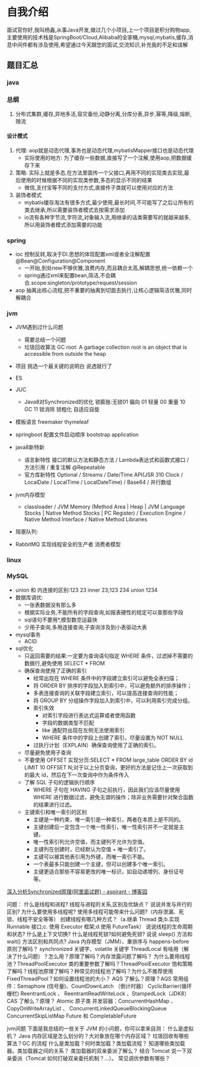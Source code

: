 # 自我介绍

面试官你好,我叫杨鑫,从事Java开发,做过几个小项目,上一个项目是积分购物app,主要使用的技术栈是SpringBoot/Cloud,Alibaba的全家桶,mysql,mybatis,缓存,消息中间件都有涉及使用,希望通过今天跟您的面试,交流知识,补充我的不足和误解

## 题目汇总

### java

### 总纲

1. 分布式集群,缓存,异地多活,容灾备份,动静分离,分库分表,异步,幂等,降级,熔断,限流

#### 设计模式

1. 代理: aop就是动态代理,事务也是动态代理,mybatisMapper接口也是动态代理
   - 实际使用的地方: 为了缓存一些数据,直接写了一个注解,使用aop,把数据缓存下来
2. 策略: 实际上就是多态,在方法里面传一个父接口,再用不同的实现类去实现,最后使用的时候根据不同的实现类参数,多态的显示不同的结果
   - 微信,支付宝等不同的支付方式,直接传子类就可以使用对应的方法
3. 装饰者模式
   - mybatis缓存淘汰有很多方式,最少使用,最长时间,不可能写了之后让所有的类去继承,所以需要装饰者模式去按需求添加
   - io流有各种字节流,字符流,对象输入流,用继承的话类需要写的就越来越多,所以用装饰者模式添加需要的功能

### spring

- ioc 控制反转,取决于DI.思想的体现配置xml或者全注解配置@Bean@Configuration@Component
  - 一开始,到处new不够优雅,浪费内存,而且耦合太高,解耦思想,统一依赖一个
  - spring通过xml来配置bean,简洁,不会耦合.scope:singleton/prototype/request/session
- aop 抽离出核心流程,把不重要的抽离到切面去执行,让核心逻辑简洁优雅,同时解耦合

### jvm

- JVM遇到过什么问题
  - 需要总结一个问题
  - 垃圾回收算法 GC root: A garbage collection root is an object that is accessible from outside the heap

- 项目 挑选一个最关键的说明白 说透就行了
- ES

- JUC
  - Java8对Synchronized的优化 锁膨胀:无锁01 偏向 01 轻量 00 重量 10  GC 11  锁消除 锁粗化 自适应自旋
- 模板语言 freemaker thymeleaf
- springboot 配置文件启动顺序 bootstrap  application
- java8新特新
  - 语言新特性 接口的默认方法和静态方法 / Lambda表达式和函数式接口 / 方法引用 / 重复注解 @Repeatable
  - 官方库新特性 Optional / Streams / Date/Time API(JSR 310 Clock / LocalDate / LocalTime / LocalDateTime) / Base64 / 并行数组
- jvm内存模型
  - classloader / JVM Memory (Method Area | Heap | JVM Language Stocks | Native Method Stocks | PC Register) / Execution Engine / Native Method Interface / Native Method Libraries
- 阻塞队列:
- RabbitMQ 实现线程安全的生产者 消费者模型

### linux

### MySQL

- union 和 内连接的区别:123 23 inner 23;123 234 union 1234
- 数据库调优:
  - 一张表数据没有那么多
  - 根据实际业务,不能所有的字段查询,如报表硬性的规定可以查那些字段
  - sql语句不要用*,模型数空运最快
  - 少用子查询,多用连接查询,子查询涉及到小表驱动大表
- mysql事务
  - ACID
- sql优化
  - 只返回需要的结果:一定要为查询语句指定 WHERE 条件，过滤掉不需要的数据行,避免使用 SELECT * FROM
  - 确保查询使用了正确的索引
    - 经常出现在 WHERE 条件中的字段建立索引可以避免全表扫描；
    - 将 ORDER BY 排序的字段加入到索引中，可以避免额外的排序操作；
    - 多表连接查询的关联字段建立索引，可以提高连接查询的性能；
    - 将 GROUP BY 分组操作字段加入到索引中，可以利用索引完成分组。
    - 索引失效
      - 对索引字段进行表达式运算或者使用函数
      - 字段的数据类型不匹配
      - like 通配符出现在左侧无法使用索引
      - WHERE 条件中的字段上创建了索引，尽量设置为 NOT NULL
    - 过执行计划（EXPLAIN）确保查询使用了正确的索引。
  - 尽量避免使用子查询
  - 不要使用 OFFSET 实现分页:SELECT * FROM large_table ORDER BY id LIMIT 10 OFFSET N;对于以上分页查询，更好的方法是记住上一次获取到的最大 id，然后在下一次查询中作为条件传入  
  - 了解 SQL 子句的逻辑执行顺序
    - WHERE 子句在 HAVING 子句之前执行，因此我们应该尽量使用 WHERE 进行数据过滤，避免无谓的操作；除非业务需要针对聚合函数的结果进行过滤。
  - 主键索引和唯一索引的区别
    - 主键是一种约束，唯一索引是一种索引，两者在本质上是不同的。
    - 主键创建后一定包含一个唯一性索引，唯一性索引并不一定就是主键。
    - 唯一性索引列允许空值，而主键列不允许为空值。
    - 主键列在创建时，已经默认为空值 + 唯一索引了。
    - 主键可以被其他表引用为外键，而唯一索引不能。
    - 一个表最多只能创建一个主键，但可以创建多个唯一索引。
    - 主键更适合那些不容易更改的唯一标识，如自动递增列、身份证号等。

[深入分析Synchronized原理(阿里面试题) - aspirant - 博客园](https://www.cnblogs.com/aspirant/p/11470858.html)

问题：
什么是线程和进程? 线程与进程的关系,区别及优缺点？
说说并发与并行的区别?
为什么要使用多线程呢?
使用多线程可能带来什么问题?（内存泄漏、死锁、线程不安全等等）
创建线程有哪几种方式？（a.继承 Thread 类;b.实现 Runnable 接口;c. 使用 Executor 框架;d.使用 FutureTask）
说说线程的生命周期和状态?
什么是上下文切换?
什么是线程死锁?如何避免死锁?
说说 sleep() 方法和 wait() 方法区别和共同点?
Java 内存模型（JMM）、重排序与 happens-before 原则了解吗？
synchronized 关键字、volatile 关键字
ThreadLocal 有啥用（解决了什么问题）？怎么用？原理了解吗？内存泄露问题了解吗？
为什么要用线程池？ThreadPoolExecutor 类的重要参数了解吗？ThreadPoolExecutor 饱和策略了解吗？线程池原理了解吗？种常见的线程池了解吗？为什么不推荐使用FixedThreadPool？如何设置线程池的大小？
AQS 了解么？原理？AQS 常用组件：Semaphore (信号量)、CountDownLatch （倒计时器） CyclicBarrier(循环栅栏)
ReentrantLock 、 ReentrantReadWriteLock 、StampedLock（JDK8）
CAS 了解么？原理？
Atomic 原子类
并发容器：ConcurrentHashMap 、 CopyOnWriteArrayList 、 ConcurrentLinkedQueueBlockingQueue ConcurrentSkipListMap
Future 和 CompletableFuture

jvm问题
下面是我总结的一些关于 JVM 的小问题，你可以拿来自测：
 什么是虚拟机？
Java 内存区域是怎么划分的？大对象放在哪个内存区域？
垃圾回收有哪些算法？GC 的流程
什么是类加载？何时类加载？类加载流程？
知道哪些类加载器。类加载器之间的关系？
类加载器的双亲委派了解么？ 结合 Tomcat 说一下双亲委派（Tomcat 如何打破双亲委托机制？...）。
常见调优参数有哪些？
